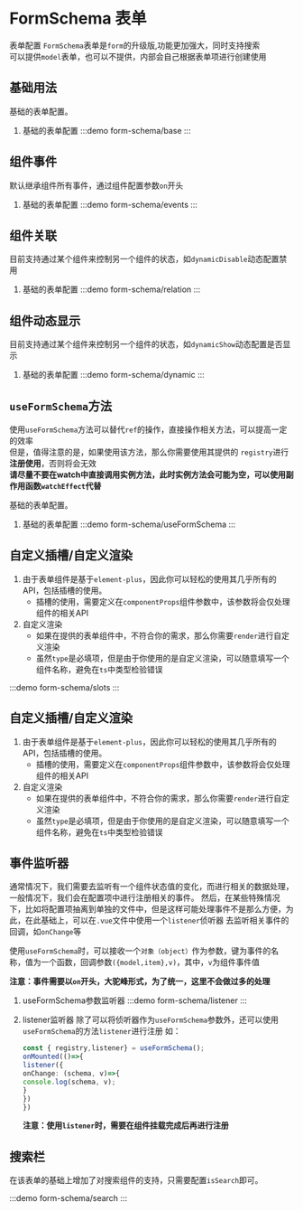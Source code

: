 # FormSchema 表单

表单配置
`FormSchema`表单是`form`的升级版,功能更加强大，同时支持搜索
<br>
可以提供`model`表单，也可以不提供，内部会自己根据表单项进行创建使用
## 基础用法

基础的表单配置。
1. 基础的表单配置
   :::demo
   form-schema/base
   :::
## 组件事件

默认继承组件所有事件，通过组件配置参数`on`开头
1. 基础的表单配置
   :::demo
   form-schema/events
   :::

## 组件关联

目前支持通过某个组件来控制另一个组件的状态，如`dynamicDisable`动态配置禁用
1. 基础的表单配置
   :::demo
   form-schema/relation
   :::
## 组件动态显示

目前支持通过某个组件来控制另一个组件的状态，如`dynamicShow`动态配置是否显示
1. 基础的表单配置
   :::demo
   form-schema/dynamic
   :::

## `useFormSchema`方法
使用`useFormSchema`方法可以替代`ref`的操作，直接操作相关方法，可以提高一定的效率
<br>
但是，值得注意的是，如果使用该方法，那么你需要使用其提供的 `registry`进行**注册使用**，否则将会无效
<br>
**请尽量不要在watch中直接调用实例方法，此时实例方法会可能为空，可以使用副作用函数`watchEffect`代替**

基础的表单配置。
1. 基础的表单配置
   :::demo
   form-schema/useFormSchema
   :::
## 自定义插槽/自定义渲染

1. 由于表单组件是基于`element-plus`，因此你可以轻松的使用其几乎所有的API，包括插槽的使用。
    - 插槽的使用，需要定义在`componentProps`组件参数中，该参数将会仅处理组件的相关API
2. 自定义渲染
   - 如果在提供的表单组件中，不符合你的需求，那么你需要`render`进行自定义渲染
   - 虽然`type`是必填项，但是由于你使用的是自定义渲染，可以随意填写一个组件名称，避免在`ts`中类型检验错误
   
:::demo
form-schema/slots
:::
## 自定义插槽/自定义渲染

1. 由于表单组件是基于`element-plus`，因此你可以轻松的使用其几乎所有的API，包括插槽的使用。
    - 插槽的使用，需要定义在`componentProps`组件参数中，该参数将会仅处理组件的相关API
2. 自定义渲染
    - 如果在提供的表单组件中，不符合你的需求，那么你需要`render`进行自定义渲染
    - 虽然`type`是必填项，但是由于你使用的是自定义渲染，可以随意填写一个组件名称，避免在`ts`中类型检验错误


## 事件监听器

通常情况下，我们需要去监听有一个组件状态值的变化，而进行相关的数据处理，一般情况下，我们会在配置项中进行注册相关的事件。
然后，在某些特殊情况下，比如将配置项抽离到单独的文件中，但是这样可能处理事件不是那么方便，为此，在此基础上，可以在`.vue`文件中使用一个`listener`侦听器
去监听相关事件的回调，如`onChange`等
<br>

使用`useFormSchema`时，可以接收一个`对象（object）`作为参数，键为事件的名称，值为一个函数，回调参数`({model,item},v)`，其中，`v`为组件事件值
<br>

**注意：事件需要以`on`开头，大驼峰形式，为了统一，这里不会做过多的处理**

1. useFormSchema参数监听器
   :::demo
   form-schema/listener
   :::

2. listener监听器
 除了可以将侦听器作为`useFormSchema`参数外，还可以使用`useFormSchema`的方法`listener`进行注册
  如：
    ```typescript
    const { registry,listener} = useFormSchema();
    onMounted(()=>{
    listener({
    onChange: (schema, v)=>{
    console.log(schema, v);
    }
    })
    })
    ```
   **注意：使用`listener`时，需要在组件挂载完成后再进行注册**
## 搜索栏

在该表单的基础上增加了对搜索组件的支持，只需要配置`isSearch`即可。
<br>

:::demo
form-schema/search
:::
